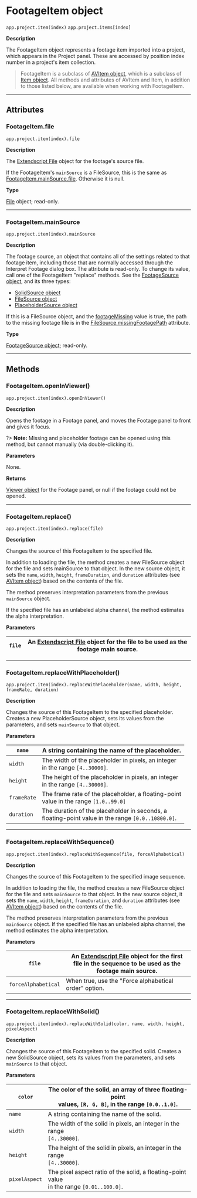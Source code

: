 # FootageItem object

`app.project.item(index)`
`app.project.items[index]`

**Description**

The FootageItem object represents a footage item imported into a project, which appears in the Project panel. These are accessed by position index number in a project's item collection.

> FootageItem is a subclass of [AVItem object](avitem.md#avitem), which is a subclass of [Item object](item.md#item). All methods and attributes of AVItem and Item, in addition to those listed below, are available when working with FootageItem.

---

## Attributes

### FootageItem.file

`app.project.item(index).file`

**Description**

The [Extendscript File](https://extendscript.docsforadobe.dev/file-system-access/file-object.html) object for the footage's source file.

If the FootageItem's `mainSource` is a FileSource, this is the same as [FootageItem.mainSource.file](../sources/filesource.md#filesource-file). Otherwise it is null.

**Type**

[File](https://extendscript.docsforadobe.dev/file-system-access/file-object.html) object; read-only.

---

### FootageItem.mainSource

`app.project.item(index).mainSource`

**Description**

The footage source, an object that contains all of the settings related to that footage item, including those that are normally accessed through the Interpret Footage dialog box. The attribute is read-only. To change its value, call one of the FootageItem "replace" methods. See the [FootageSource object](../sources/footagesource.md#footagesource), and its three types:

- [SolidSource object](../sources/solidsource.md#solidsource)
- [FileSource object](../sources/filesource.md#filesource)
- [PlaceholderSource object](../sources/placeholdersource.md#placeholdersource)

If this is a FileSource object, and the [footageMissing](avitem.md#avitem-footagemissing) value is true, the path to the missing footage file is in the [FileSource.missingFootagePath](../sources/filesource.md#filesource-missingfootagepath) attribute.

**Type**

[FootageSource object](../sources/footagesource.md#footagesource); read-only.

---

## Methods

### FootageItem.openInViewer()

`app.project.item(index).openInViewer()`

**Description**

Opens the footage in a Footage panel, and moves the Footage panel to front and gives it focus.

?> **Note:** Missing and placeholder footage can be opened using this method, but cannot manually (via double-clicking it).

**Parameters**

None.

**Returns**

[Viewer object](../other/viewer.md#viewer) for the Footage panel, or null if the footage could not be opened.

---

### FootageItem.replace()

`app.project.item(index).replace(file)`

**Description**

Changes the source of this FootageItem to the specified file.

In addition to loading the file, the method creates a new FileSource object for the file and sets mainSource to that object. In the new source object, it sets the `name`, `width`, `height`, `frameDuration`, and `duration` attributes (see [AVItem object](avitem.md#avitem)) based on the contents of the file.

The method preserves interpretation parameters from the previous `mainSource` object.

If the specified file has an unlabeled alpha channel, the method estimates the alpha interpretation.

**Parameters**

| `file`   | An [Extendscript File](https://extendscript.docsforadobe.dev/file-system-access/file-object.html) object for the file to be used as the footage main source.   |
|----------|----------------------------------------------------------------------------------------------------------------------------------------------------------------|

---

### FootageItem.replaceWithPlaceholder()

`app.project.item(index).replaceWithPlaceholder(name, width, height, frameRate, duration)`

**Description**

Changes the source of this FootageItem to the specified placeholder. Creates a new PlaceholderSource object, sets its values from the parameters, and sets `mainSource` to that object.

**Parameters**

| `name`      | A string containing the name of the placeholder.                                                      |
|-------------|-------------------------------------------------------------------------------------------------------|
| `width`     | The width of the placeholder in pixels, an integer<br/>in the range `[4..30000]`.                     |
| `height`    | The height of the placeholder in pixels, an integer<br/>in the range `[4..30000]`.                    |
| `frameRate` | The frame rate of the placeholder, a floating-point<br/>value in the range `[1.0..99.0]`              |
| `duration`  | The duration of the placeholder in seconds, a<br/>floating-point value in the range `[0.0..10800.0]`. |

---

### FootageItem.replaceWithSequence()

`app.project.item(index).replaceWithSequence(file, forceAlphabetical)`

**Description**

Changes the source of this FootageItem to the specified image sequence.

In addition to loading the file, the method creates a new FileSource object for the file and sets `mainSource` to that object. In the new source object, it sets the `name`, `width`, `height`, `frameDuration`, and `duration` attributes (see [AVItem object](avitem.md#avitem)) based on the contents of the file.

The method preserves interpretation parameters from the previous `mainSource` object. If the specified file has an unlabeled alpha channel, the method estimates the alpha interpretation.

**Parameters**

| `file`              | An [Extendscript File](https://extendscript.docsforadobe.dev/file-system-access/file-object.html) object for the first file in the sequence to be used as the footage main source.   |
|---------------------|--------------------------------------------------------------------------------------------------------------------------------------------------------------------------------------|
| `forceAlphabetical` | When true, use the "Force alphabetical order" option.                                                                                                                                |

---

### FootageItem.replaceWithSolid()

`app.project.item(index).replaceWithSolid(color, name, width, height, pixelAspect)`

**Description**

Changes the source of this FootageItem to the specified solid. Creates a new SolidSource object, sets its values from the parameters, and sets `mainSource` to that object.

**Parameters**

| `color`       | The color of the solid, an array of three floating-point<br/>values, `[R, G, B]`, in the range `[0.0..1.0]`.   |
|---------------|----------------------------------------------------------------------------------------------------------------|
| `name`        | A string containing the name of the solid.                                                                     |
| `width`       | The width of the solid in pixels, an integer in the range<br/>`[4..30000]`.                                    |
| `height`      | The height of the solid in pixels, an integer in the range<br/>`[4..30000]`.                                   |
| `pixelAspect` | The pixel aspect ratio of the solid, a floating-point value<br/>in the range `[0.01..100.0]`.                  |
